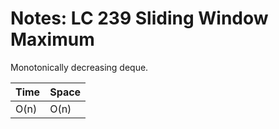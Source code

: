 # Notes: LC 239 Sliding Window Maximum

Monotonically decreasing deque.

| Time | Space |
| ---- | ----- |
| O(n) | O(n)  |
